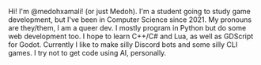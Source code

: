 Hi! I'm @medohxamali! (or just Medoh). I'm a student going to study game development, but I've been in Computer Science since 2021.
My pronouns are they/them, I am a queer dev. I mostly program in Python but do some web development too. I hope to learn C++/C# and Lua, as well as GDScript for Godot.
Currently I like to make silly Discord bots and some silly CLI games. I try not to get code using AI, personally. 

<!---
medohxamali/medohxamali is a ✨ special ✨ repository because its `README.md` (this file) appears on your GitHub profile.
You can click the Preview link to take a look at your changes.
--->
